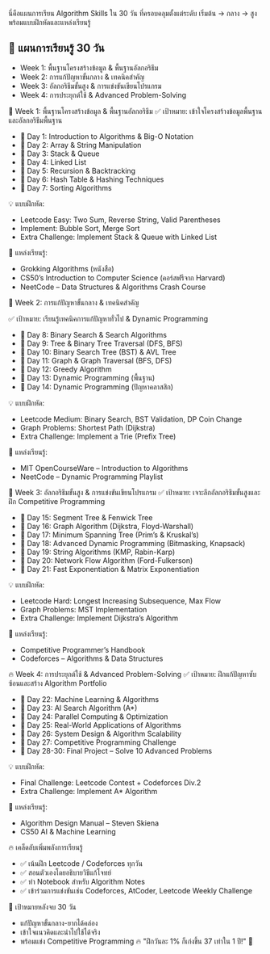 นี่คือแผนการเรียน Algorithm Skills ใน 30 วัน ที่ครอบคลุมตั้งแต่ระดับ เริ่มต้น → กลาง → สูง พร้อมแบบฝึกหัดและแหล่งเรียนรู้

## 📅 แผนการเรียนรู้ 30 วัน
- Week 1: พื้นฐานโครงสร้างข้อมูล & พื้นฐานอัลกอริธึม
- Week 2: การแก้ปัญหาขั้นกลาง & เทคนิคสำคัญ
- Week 3: อัลกอริธึมขั้นสูง & การแข่งขันเขียนโปรแกรม
- Week 4: การประยุกต์ใช้ & Advanced Problem-Solving

🔰 Week 1: พื้นฐานโครงสร้างข้อมูล & พื้นฐานอัลกอริธึม
✅ เป้าหมาย: เข้าใจโครงสร้างข้อมูลพื้นฐานและอัลกอริธึมพื้นฐาน

- 📌 Day 1: Introduction to Algorithms & Big-O Notation
- 📌 Day 2: Array & String Manipulation
- 📌 Day 3: Stack & Queue
- 📌 Day 4: Linked List
- 📌 Day 5: Recursion & Backtracking
- 📌 Day 6: Hash Table & Hashing Techniques
- 📌 Day 7: Sorting Algorithms

💡 แบบฝึกหัด:

- Leetcode Easy: Two Sum, Reverse String, Valid Parentheses
- Implement: Bubble Sort, Merge Sort
- Extra Challenge: Implement Stack & Queue with Linked List
  

📖 แหล่งเรียนรู้:
- Grokking Algorithms (หนังสือ)
- CS50’s Introduction to Computer Science (คอร์สฟรีจาก Harvard)
- NeetCode – Data Structures & Algorithms Crash Course

🔄 Week 2: การแก้ปัญหาขั้นกลาง & เทคนิคสำคัญ

✅ เป้าหมาย: เรียนรู้เทคนิคการแก้ปัญหาทั่วไป & Dynamic Programming
- 📌 Day 8: Binary Search & Search Algorithms
- 📌 Day 9: Tree & Binary Tree Traversal (DFS, BFS)
- 📌 Day 10: Binary Search Tree (BST) & AVL Tree
- 📌 Day 11: Graph & Graph Traversal (BFS, DFS)
- 📌 Day 12: Greedy Algorithm
- 📌 Day 13: Dynamic Programming (พื้นฐาน)
- 📌 Day 14: Dynamic Programming (ปัญหาคลาสสิก)

💡 แบบฝึกหัด:
- Leetcode Medium: Binary Search, BST Validation, DP Coin Change
- Graph Problems: Shortest Path (Dijkstra)
- Extra Challenge: Implement a Trie (Prefix Tree)

📖 แหล่งเรียนรู้:
- MIT OpenCourseWare – Introduction to Algorithms
- NeetCode – Dynamic Programming Playlist

🚀 Week 3: อัลกอริธึมขั้นสูง & การแข่งขันเขียนโปรแกรม
✅ เป้าหมาย: เจาะลึกอัลกอริธึมขั้นสูงและฝึก Competitive Programming
- 📌 Day 15: Segment Tree & Fenwick Tree
- 📌 Day 16: Graph Algorithm (Dijkstra, Floyd-Warshall)
- 📌 Day 17: Minimum Spanning Tree (Prim’s & Kruskal’s)
- 📌 Day 18: Advanced Dynamic Programming (Bitmasking, Knapsack)
- 📌 Day 19: String Algorithms (KMP, Rabin-Karp)
- 📌 Day 20: Network Flow Algorithm (Ford-Fulkerson)
- 📌 Day 21: Fast Exponentiation & Matrix Exponentiation

💡 แบบฝึกหัด:
- Leetcode Hard: Longest Increasing Subsequence, Max Flow
- Graph Problems: MST Implementation
- Extra Challenge: Implement Dijkstra’s Algorithm

📖 แหล่งเรียนรู้:
- Competitive Programmer’s Handbook
- Codeforces – Algorithms & Data Structures

🔥 Week 4: การประยุกต์ใช้ & Advanced Problem-Solving
✅ เป้าหมาย: ฝึกแก้ปัญหาซับซ้อนและสร้าง Algorithm Portfolio
- 📌 Day 22: Machine Learning & Algorithms
- 📌 Day 23: AI Search Algorithm (A*)
- 📌 Day 24: Parallel Computing & Optimization
- 📌 Day 25: Real-World Applications of Algorithms
- 📌 Day 26: System Design & Algorithm Scalability
- 📌 Day 27: Competitive Programming Challenge
- 📌 Day 28-30: Final Project – Solve 10 Advanced Problems

💡 แบบฝึกหัด:
- Final Challenge: Leetcode Contest + Codeforces Div.2
- Extra Challenge: Implement A* Algorithm

📖 แหล่งเรียนรู้:
- Algorithm Design Manual – Steven Skiena
- CS50 AI & Machine Learning

🔥 เคล็ดลับเพิ่มพลังการเรียนรู้
- ✅ เน้นฝึก Leetcode / Codeforces ทุกวัน
- ✅ สอนตัวเองโดยอธิบายวิธีแก้โจทย์
- ✅ ทำ Notebook สำหรับ Algorithm Notes
- ✅ เข้าร่วมการแข่งขันเช่น Codeforces, AtCoder, Leetcode Weekly Challenge

🎯 เป้าหมายหลังจบ 30 วัน
- แก้ปัญหาขั้นกลาง-ยากได้คล่อง
- เข้าใจแนวคิดและนำไปใช้ได้จริง
- พร้อมแข่ง Competitive Programming
🔥 "ฝึกวันละ 1% ก็เก่งขึ้น 37 เท่าใน 1 ปี!" 🚀